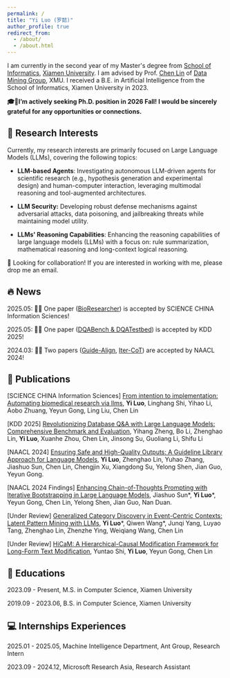 ```yaml
---
permalink: /
title: "Yi Luo (罗懿)"
author_profile: true
redirect_from: 
  - /about/
  - /about.html
---
```

I am currently in the second year of my Master's degree from [School of Informatics](https://informatics.xmu.edu.cn/), [Xiamen University](https://www.xmu.edu.cn/). I am advised by Prof. [Chen Lin](https://scholar.google.com/citations?user=z1l2JSMAAAAJ) of [Data Mining Group](https://xmudm.github.io/), XMU. I received a B.E. in Artificial Intelligence from the School of Informatics, Xiamen University in 2023.

**🎓📩I’m actively seeking Ph.D. position in 2026 Fall! I would be sincerely grateful for any opportunities or connections.**

## 🧐 Research Interests

Currently, my research interests are primarily focused on Large Language Models (LLMs), covering the following topics:

- **LLM-based Agents**: Investigating autonomous LLM-driven agents for scientific research (e.g., hypothesis generation and experimental design) and human-computer interaction, leveraging multimodal reasoning and tool-augmented architectures.

- **LLM Security:** Developing robust defense mechanisms against adversarial attacks, data poisoning, and jailbreaking threats while maintaining model utility.

- **LLMs' Reasoning Capabilities**: Enhancing the reasoning capabilities of large language models (LLMs) with a focus on: rule summarization, mathematical reasoning and long-context logical reasoning.

🤝 Looking for collaboration! If you are interested in working with me, please drop me an email.

## 🔥 News

2025.05: 🎉🎉 One paper ([BioResearcher](https://arxiv.org/abs/2412.09429)) is accepted by SCIENCE CHINA Information Sciences!

2025.05: 🎉🎉 One paper ([DQABench & DQATestbed](https://arxiv.org/abs/2409.04475)) is accepted by KDD 2025!

2024.03: 🎉🎉 Two papers ([Guide-Align](https://arxiv.org/pdf/2403.11838.pdf), [Iter-CoT](https://arxiv.org/abs/2304.11657)) are accepted by NAACL 2024!

## 📝 Publications

[SCIENCE CHINA Information Sciences] [From intention to implementation: Automating biomedical research via llms](https://arxiv.org/abs/2412.09429), **Yi Luo**, Linghang Shi, Yihao Li, Aobo Zhuang, Yeyun Gong, Ling Liu, Chen Lin

[KDD 2025] [Revolutionizing Database Q&A with Large Language Models: Comprehensive Benchmark and Evaluation](https://arxiv.org/abs/2409.04475), Yihang Zheng, Bo Li, Zhenghao Lin, **Yi Luo**, Xuanhe Zhou, Chen Lin, Jinsong Su, Guoliang Li, Shifu Li

[NAACL 2024] [Ensuring Safe and High-Quality Outputs: A Guideline Library Approach for Language Models](https://arxiv.org/abs/2403.11838), **Yi Luo**, Zhenghao Lin, Yuhao Zhang, Jiashuo Sun, Chen Lin, Chengjin Xu, Xiangdong Su, Yelong Shen, Jian Guo, Yeyun Gong.

[NAACL 2024 Findings] [Enhancing Chain-of-Thoughts Prompting with Iterative Bootstrapping in Large Language Models](https://arxiv.org/abs/2304.11657), Jiashuo Sun*, **Yi Luo**\*, Yeyun Gong, Chen Lin, Yelong Shen, Jian Guo, Nan Duan.

[Under Review] [Generalized Category Discovery in Event-Centric Contexts: Latent Pattern Mining with LLMs](https://arxiv.org/abs/2505.23304), 
**Yi Luo**\*, Qiwen Wang\*, Junqi Yang, Luyao Tang, Zhenghao Lin, Zhenzhe Ying, Weiqiang Wang, Chen Lin

[Under Review] [HiCaM: A Hierarchical-Causal Modification Framework for Long-Form Text Modification](https://arxiv.org/abs/2505.24319), Yuntao Shi, **Yi Luo**, Yeyun Gong, Chen Lin
## 📖 Educations
2023.09 - Present, M.S. in Computer Science, Xiamen University

2019.09 - 2023.06, B.S. in Computer Science, Xiamen University

## 💻 Internships Experiences
2025.01 - 2025.05, Machine Intelligence Department, Ant Group, Research Intern

2023.09 - 2024.12, Microsoft Research Asia, Research Assistant
